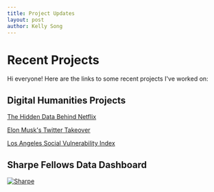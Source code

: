 ```yaml
---
title: Project Updates
layout: post
author: Kelly Song
---
```


# Recent Projects


Hi everyone! Here are the links to some recent projects I've worked on:

## Digital Humanities Projects

<a href="https://n3tf7ix.humspace.ucla.edu/">The Hidden Data Behind Netflix</a>

<a href="https://twittertakeoverproj.humspace.ucla.edu">Elon Musk's Twitter Takeover</a>

<a href="https://storymaps.arcgis.com/stories/1085a8b5ae8843319cfd8595050438bc">Los Angeles Social Vulnerability Index</a>


## Sharpe Fellows Data Dashboard

<div class='tableauPlaceholder' id='viz1684267899283' style='position: relative'><noscript><a href='#'><img alt='Sharpe ' src='https:&#47;&#47;public.tableau.com&#47;static&#47;images&#47;SH&#47;SHARPEFELLOWSDATADASHBOARD&#47;Sharpe&#47;1_rss.png' style='border: none' /></a></noscript><object class='tableauViz'  style='display:none;'><param name='host_url' value='https%3A%2F%2Fpublic.tableau.com%2F' /> <param name='embed_code_version' value='3' /> <param name='site_root' value='' /><param name='name' value='SHARPEFELLOWSDATADASHBOARD&#47;Sharpe' /><param name='tabs' value='no' /><param name='toolbar' value='yes' /><param name='static_image' value='https:&#47;&#47;public.tableau.com&#47;static&#47;images&#47;SH&#47;SHARPEFELLOWSDATADASHBOARD&#47;Sharpe&#47;1.png' /> <param name='animate_transition' value='yes' /><param name='display_static_image' value='yes' /><param name='display_spinner' value='yes' /><param name='display_overlay' value='yes' /><param name='display_count' value='yes' /><param name='language' value='en-US' /></object></div>          
